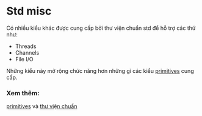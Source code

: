 # Std misc

Có nhiều kiểu khác được cung cấp bởi thư viện chuẩn std để hỗ trợ
các thứ như:

- Threads
- Channels
- File I/O

Những kiểu này mở rộng chức năng hơn những gì các kiểu [primitives] cung cấp.

### Xem thêm:

[primitives] và [thư viện chuẩn][std]

[primitives]: primitives.md
[std]: https://doc.rust-lang.org/std/
